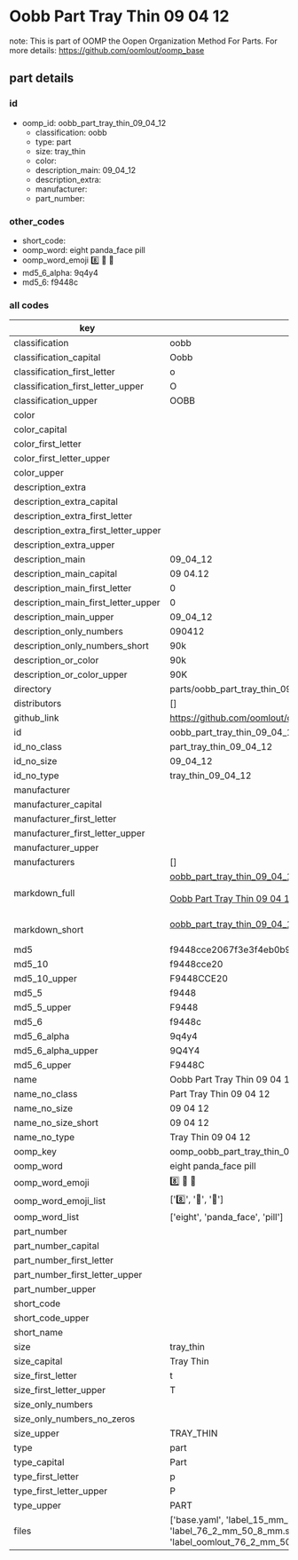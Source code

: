 # Oobb Part Tray Thin 09 04 12  

note: This is part of OOMP the Oopen Organization Method For Parts. For more details: https://github.com/oomlout/oomp_base

##  part details





### id
* oomp_id: oobb_part_tray_thin_09_04_12
  * classification: oobb
  * type: part
  * size: tray_thin
  * color: 
  * description_main: 09_04_12
  * description_extra: 
  * manufacturer: 
  * part_number: 

### other_codes
* short_code: 
* oomp_word: eight panda_face pill
* oomp_word_emoji :eight: :panda_face: :pill:
* md5_6_alpha: 9q4y4
* md5_6: f9448c

### all codes 
| key | value |  
| --- | --- |  
| classification | oobb |  
| classification_capital | Oobb |  
| classification_first_letter | o |  
| classification_first_letter_upper | O |  
| classification_upper | OOBB |  
| color |  |  
| color_capital |  |  
| color_first_letter |  |  
| color_first_letter_upper |  |  
| color_upper |  |  
| description_extra |  |  
| description_extra_capital |  |  
| description_extra_first_letter |  |  
| description_extra_first_letter_upper |  |  
| description_extra_upper |  |  
| description_main | 09_04_12 |  
| description_main_capital | 09 04.12 |  
| description_main_first_letter | 0 |  
| description_main_first_letter_upper | 0 |  
| description_main_upper | 09_04_12 |  
| description_only_numbers | 090412 |  
| description_only_numbers_short | 90k |  
| description_or_color | 90k |  
| description_or_color_upper | 90K |  
| directory | parts/oobb_part_tray_thin_09_04_12 |  
| distributors | [] |  
| github_link | https://github.com/oomlout/oomlout_oomp_part_src/tree/main/parts/oobb_part_tray_thin_09_04_12/working |  
| id | oobb_part_tray_thin_09_04_12 |  
| id_no_class | part_tray_thin_09_04_12 |  
| id_no_size | 09_04_12 |  
| id_no_type | tray_thin_09_04_12 |  
| manufacturer |  |  
| manufacturer_capital |  |  
| manufacturer_first_letter |  |  
| manufacturer_first_letter_upper |  |  
| manufacturer_upper |  |  
| manufacturers | [] |  
| markdown_full | [oobb_part_tray_thin_09_04_12](https://github.com/oomlout/oomlout_oomp_part_src/tree/main/parts/oobb_part_tray_thin_09_04_12/working)<br>[](https://github.com/oomlout/oomlout_oomp_part_src/tree/main/parts/oobb_part_tray_thin_09_04_12/working)<br>[Oobb Part Tray Thin 09 04 12](https://github.com/oomlout/oomlout_oomp_part_src/tree/main/parts/oobb_part_tray_thin_09_04_12/working)<br><br> |  
| markdown_short | [oobb_part_tray_thin_09_04_12](https://github.com/oomlout/oomlout_oomp_part_src/tree/main/parts/oobb_part_tray_thin_09_04_12/working)<br><br> |  
| md5 | f9448cce2067f3e3f4eb0b92f5184310 |  
| md5_10 | f9448cce20 |  
| md5_10_upper | F9448CCE20 |  
| md5_5 | f9448 |  
| md5_5_upper | F9448 |  
| md5_6 | f9448c |  
| md5_6_alpha | 9q4y4 |  
| md5_6_alpha_upper | 9Q4Y4 |  
| md5_6_upper | F9448C |  
| name | Oobb Part Tray Thin 09 04 12 |  
| name_no_class | Part Tray Thin 09 04 12 |  
| name_no_size | 09 04 12 |  
| name_no_size_short | 09 04 12 |  
| name_no_type | Tray Thin 09 04 12 |  
| oomp_key | oomp_oobb_part_tray_thin_09_04_12 |  
| oomp_word | eight panda_face pill |  
| oomp_word_emoji | :eight: :panda_face: :pill: |  
| oomp_word_emoji_list | [':eight:', ':panda_face:', ':pill:'] |  
| oomp_word_list | ['eight', 'panda_face', 'pill'] |  
| part_number |  |  
| part_number_capital |  |  
| part_number_first_letter |  |  
| part_number_first_letter_upper |  |  
| part_number_upper |  |  
| short_code |  |  
| short_code_upper |  |  
| short_name |  |  
| size | tray_thin |  
| size_capital | Tray Thin |  
| size_first_letter | t |  
| size_first_letter_upper | T |  
| size_only_numbers |  |  
| size_only_numbers_no_zeros |  |  
| size_upper | TRAY_THIN |  
| type | part |  
| type_capital | Part |  
| type_first_letter | p |  
| type_first_letter_upper | P |  
| type_upper | PART |  
| files | ['base.yaml', 'label_15_mm_30_mm.pdf', 'label_15_mm_30_mm.svg', 'label_76_2_mm_50_8_mm.pdf', 'label_76_2_mm_50_8_mm.svg', 'label_oomlout_76_2_mm_50_8_mm.pdf', 'label_oomlout_76_2_mm_50_8_mm.svg', 'readme.md', 'working.json', 'working.yaml'] |  
